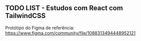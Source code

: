 ## TODO LIST - Estudos com React com TailwindCSS 

Protótipo do Figma de referência: <https://www.figma.com/community/file/1088313494448952121>
